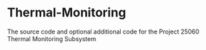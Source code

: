 # Thermal-Monitoring
The source code and optional additional code for the Project 25060 Thermal Monitoring Subsystem
